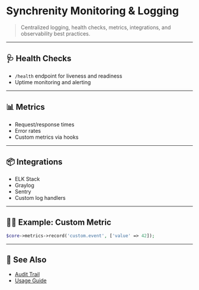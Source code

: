 
# Synchrenity Monitoring & Logging

> Centralized logging, health checks, metrics, integrations, and observability best practices.

---

## 🩺 Health Checks

- `/health` endpoint for liveness and readiness
- Uptime monitoring and alerting

---

## 📊 Metrics

- Request/response times
- Error rates
- Custom metrics via hooks

---

## 📦 Integrations

- ELK Stack
- Graylog
- Sentry
- Custom log handlers

---

## 🧑‍💻 Example: Custom Metric

```php
$core->metrics->record('custom.event', ['value' => 42]);
```

---

## 🔗 See Also

- [Audit Trail](AUDIT.md)
- [Usage Guide](USAGE_GUIDE.md)
